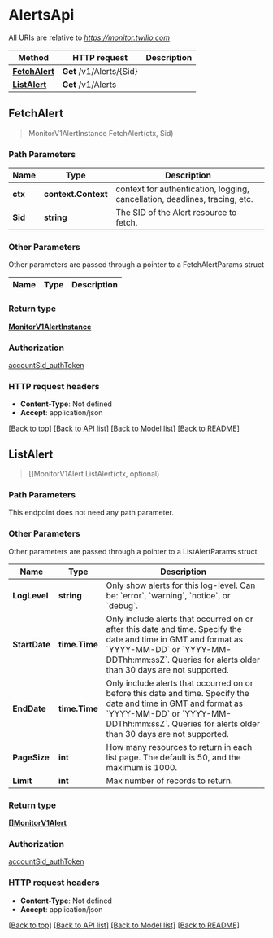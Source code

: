 # AlertsApi

All URIs are relative to *https://monitor.twilio.com*

Method | HTTP request | Description
------------- | ------------- | -------------
[**FetchAlert**](AlertsApi.md#FetchAlert) | **Get** /v1/Alerts/{Sid} | 
[**ListAlert**](AlertsApi.md#ListAlert) | **Get** /v1/Alerts | 



## FetchAlert

> MonitorV1AlertInstance FetchAlert(ctx, Sid)



### Path Parameters


Name | Type | Description
------------- | ------------- | -------------
**ctx** | **context.Context** | context for authentication, logging, cancellation, deadlines, tracing, etc.
**Sid** | **string** | The SID of the Alert resource to fetch.

### Other Parameters

Other parameters are passed through a pointer to a FetchAlertParams struct


Name | Type | Description
------------- | ------------- | -------------

### Return type

[**MonitorV1AlertInstance**](MonitorV1AlertInstance.md)

### Authorization

[accountSid_authToken](../README.md#accountSid_authToken)

### HTTP request headers

- **Content-Type**: Not defined
- **Accept**: application/json

[[Back to top]](#) [[Back to API list]](../README.md#documentation-for-api-endpoints)
[[Back to Model list]](../README.md#documentation-for-models)
[[Back to README]](../README.md)


## ListAlert

> []MonitorV1Alert ListAlert(ctx, optional)



### Path Parameters

This endpoint does not need any path parameter.

### Other Parameters

Other parameters are passed through a pointer to a ListAlertParams struct


Name | Type | Description
------------- | ------------- | -------------
**LogLevel** | **string** | Only show alerts for this log-level.  Can be: &#x60;error&#x60;, &#x60;warning&#x60;, &#x60;notice&#x60;, or &#x60;debug&#x60;.
**StartDate** | **time.Time** | Only include alerts that occurred on or after this date and time. Specify the date and time in GMT and format as &#x60;YYYY-MM-DD&#x60; or &#x60;YYYY-MM-DDThh:mm:ssZ&#x60;. Queries for alerts older than 30 days are not supported.
**EndDate** | **time.Time** | Only include alerts that occurred on or before this date and time. Specify the date and time in GMT and format as &#x60;YYYY-MM-DD&#x60; or &#x60;YYYY-MM-DDThh:mm:ssZ&#x60;. Queries for alerts older than 30 days are not supported.
**PageSize** | **int** | How many resources to return in each list page. The default is 50, and the maximum is 1000.
**Limit** | **int** | Max number of records to return.

### Return type

[**[]MonitorV1Alert**](MonitorV1Alert.md)

### Authorization

[accountSid_authToken](../README.md#accountSid_authToken)

### HTTP request headers

- **Content-Type**: Not defined
- **Accept**: application/json

[[Back to top]](#) [[Back to API list]](../README.md#documentation-for-api-endpoints)
[[Back to Model list]](../README.md#documentation-for-models)
[[Back to README]](../README.md)

